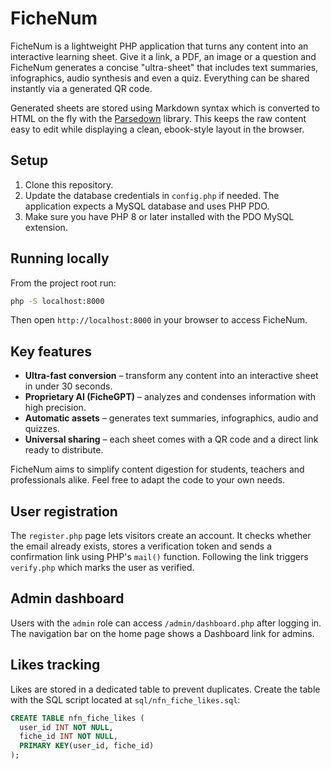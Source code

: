 # FicheNum

FicheNum is a lightweight PHP application that turns any content into an interactive learning sheet. Give it a link, a PDF, an image or a question and FicheNum generates a concise "ultra-sheet" that includes text summaries, infographics, audio synthesis and even a quiz. Everything can be shared instantly via a generated QR code.

Generated sheets are stored using Markdown syntax which is converted to HTML on the fly with the [Parsedown](https://parsedown.org) library. This keeps the raw content easy to edit while displaying a clean, ebook-style layout in the browser.

## Setup

1. Clone this repository.
2. Update the database credentials in `config.php` if needed. The application expects a MySQL database and uses PHP PDO.
3. Make sure you have PHP 8 or later installed with the PDO MySQL extension.

## Running locally

From the project root run:

```bash
php -S localhost:8000
```

Then open `http://localhost:8000` in your browser to access FicheNum.

## Key features

- **Ultra-fast conversion** – transform any content into an interactive sheet in under 30 seconds.
- **Proprietary AI (FicheGPT)** – analyzes and condenses information with high precision.
- **Automatic assets** – generates text summaries, infographics, audio and quizzes.
- **Universal sharing** – each sheet comes with a QR code and a direct link ready to distribute.

FicheNum aims to simplify content digestion for students, teachers and professionals alike. Feel free to adapt the code to your own needs.

## User registration

The `register.php` page lets visitors create an account. It checks whether the email already exists, stores a verification token and sends a confirmation link using PHP's `mail()` function. Following the link triggers `verify.php` which marks the user as verified.

## Admin dashboard

Users with the `admin` role can access `/admin/dashboard.php` after logging in. The navigation bar on the home page shows a Dashboard link for admins.

## Likes tracking

Likes are stored in a dedicated table to prevent duplicates. Create the table
with the SQL script located at `sql/nfn_fiche_likes.sql`:

```sql
CREATE TABLE nfn_fiche_likes (
  user_id INT NOT NULL,
  fiche_id INT NOT NULL,
  PRIMARY KEY(user_id, fiche_id)
);
```
